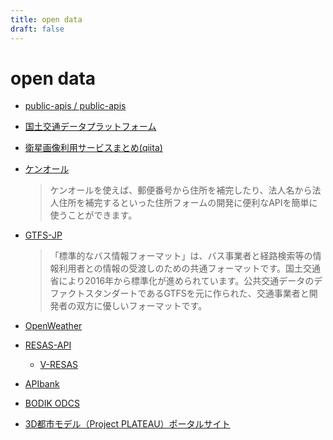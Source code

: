 ```yaml
---
title: open data
draft: false
---
```


# open data
- [public-apis / public-apis](https://github.com/public-apis/public-apis)

- [国土交通データプラットフォーム](https://www.mlit-data.jp/platform/)

- [衛星画像利用サービスまとめ(qiita)](https://qiita.com/tfukumori/items/c02fd855eb3379c026b7)

- [ケンオール](https://kenall.jp/docs/)
  > ケンオールを使えば、郵便番号から住所を補完したり、法人名から法人住所を補完するといった住所フォームの開発に便利なAPIを簡単に使うことができます。

- [GTFS-JP](https://www.gtfs.jp/)
  > 「標準的なバス情報フォーマット」は、バス事業者と経路検索等の情報利用者との情報の受渡しのための共通フォーマットです。国土交通省により2016年から標準化が進められています。公共交通データのデファクトスタンダートであるGTFSを元に作られた、交通事業者と開発者の双方に優しいフォーマットです。

- [OpenWeather](https://openweathermap.org/)

- [RESAS-API](https://opendata.resas-portal.go.jp/)
  - [V-RESAS](https://v-resas.go.jp/)

- [APIbank](https://www.apibank.jp/ApiBank/api)

- [BODIK ODCS](https://odcs.bodik.jp/)

- [3D都市モデル（Project PLATEAU）ポータルサイト](https://www.geospatial.jp/ckan/dataset/plateau)
